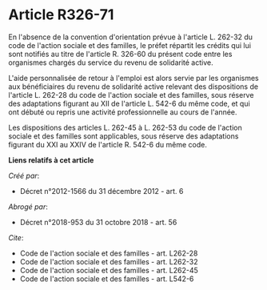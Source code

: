 # Article R326-71

En l'absence de la convention d'orientation prévue à l'article L. 262-32 du code de l'action sociale et des familles, le
préfet répartit les crédits qui lui sont notifiés au titre de l'article R. 326-60 du présent code entre les organismes
chargés du service du revenu de solidarité active. 

L'aide personnalisée de retour à l'emploi est alors servie par les organismes aux bénéficiaires du revenu de solidarité
active relevant des dispositions de l'article L. 262-28 du code de l'action sociale et des familles, sous réserve des
adaptations figurant au XII de l'article L. 542-6 du même code, et qui ont débuté ou repris une activité professionnelle au
cours de l'année. 

Les dispositions des articles L. 262-45 à L. 262-53 du code de l'action sociale et des familles sont applicables, sous
réserve des adaptations figurant du XXI au XXIV de l'article R. 542-6 du même code.

**Liens relatifs à cet article**

_Créé par_:

  - Décret n°2012-1566 du 31 décembre 2012 - art. 6

_Abrogé par_:

  - Décret n°2018-953 du 31 octobre 2018 - art. 56

_Cite_:

  - Code de l'action sociale et des familles - art. L262-28
  - Code de l'action sociale et des familles - art. L262-32
  - Code de l'action sociale et des familles - art. L262-45
  - Code de l'action sociale et des familles - art. L542-6
